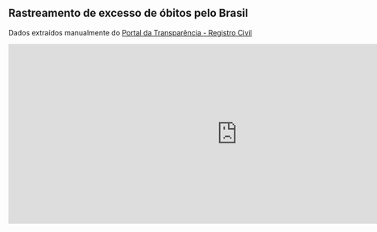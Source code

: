 ## Rastreamento de excesso de óbitos pelo Brasil

[](https://davidscamurca.github.io/tracking-excess-deaths)

Dados extraídos manualmente do [Portal da Transparência - Registro Civil](https://transparencia.registrocivil.org.br/registros)

<iframe width="907" height="357" seamless frameborder="0" scrolling="no" src="https://docs.google.com/spreadsheets/d/e/2PACX-1vQZFztIR4SJeSNrZwCzNP6lOkbIdwDIA5L1e_Qwn1dlUVD_iqXSgW3ff-qnZDKTtImbf1tnmS7ChnuU/pubchart?oid=790823426&amp;format=interactive"></iframe>
